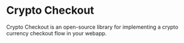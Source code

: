 # Crypto Checkout

Crypto Checkout is an open-source library for implementing a crypto currency checkout flow in your webapp.
